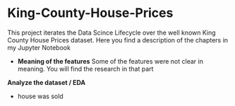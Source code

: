 # King-County-House-Prices

This project iterates the Data Scince Lifecycle over the well known King County House Prices dataset. Here you find a description of the chapters in my Jupyter Notebook

* **Meaning of the features** 
Some of the features were not clear in meaning. You will find the research in that part

**Analyze the dataset / EDA** 
- house was sold
